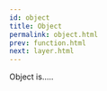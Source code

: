 ```yaml
---
id: object
title: Object
permalink: object.html
prev: function.html
next: layer.html
---
```


Object is.....
